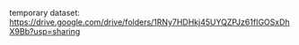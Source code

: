 temporary dataset: https://drive.google.com/drive/folders/1RNy7HDHkj45UYQZPJz61fIGOSxDhX9Bb?usp=sharing
